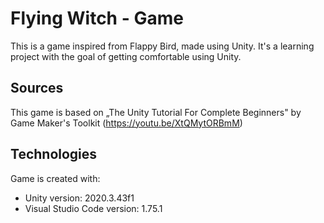 # Flying Witch - Game
This is a game inspired from Flappy Bird, made using Unity. It's a learning project with the goal of getting comfortable using Unity.

## Sources
This game is based on „The Unity Tutorial For Complete Beginners" by Game Maker's Toolkit
(https://youtu.be/XtQMytORBmM)

## Technologies
Game is created with:
* Unity version: 2020.3.43f1
* Visual Studio Code version: 1.75.1
